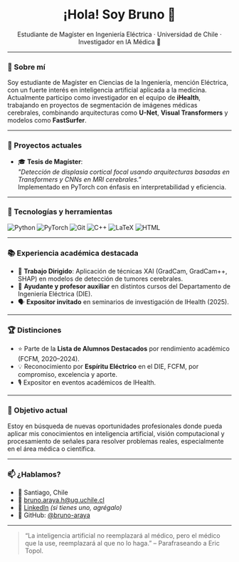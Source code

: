 <h1 align="center">¡Hola! Soy Bruno 👋</h1>
<p align="center">Estudiante de Magíster en Ingeniería Eléctrica · Universidad de Chile · Investigador en IA Médica 🧠</p>

---

### 🧠 Sobre mí

Soy estudiante de Magíster en Ciencias de la Ingeniería, mención Eléctrica, con un fuerte interés en inteligencia artificial aplicada a la medicina. Actualmente participo como investigador en el equipo de **iHealth**, trabajando en proyectos de segmentación de imágenes médicas cerebrales, combinando arquitecturas como **U-Net**, **Visual Transformers** y modelos como **FastSurfer**.

---

### 🧪 Proyectos actuales

- 🎓 **Tesis de Magíster**:  
  *"Detección de displasia cortical focal usando arquitecturas basadas en Transformers y CNNs en MRI cerebrales."*  
  Implementado en PyTorch con énfasis en interpretabilidad y eficiencia.

---

### 🔧 Tecnologías y herramientas

![Python](https://img.shields.io/badge/Python-3776AB?style=for-the-badge&logo=python&logoColor=white)
![PyTorch](https://img.shields.io/badge/PyTorch-EE4C2C?style=for-the-badge&logo=pytorch&logoColor=white)
![Git](https://img.shields.io/badge/Git-F05032?style=for-the-badge&logo=git&logoColor=white)
![C++](https://img.shields.io/badge/C++-00599C?style=for-the-badge&logo=c%2B%2B&logoColor=white)
![LaTeX](https://img.shields.io/badge/LaTeX-47A141?style=for-the-badge&logo=latex&logoColor=white)
![HTML](https://img.shields.io/badge/HTML-E34F26?style=for-the-badge&logo=html5&logoColor=white)

---

### 📚 Experiencia académica destacada

- 📍 **Trabajo Dirigido**: Aplicación de técnicas XAI (GradCam, GradCam++, SHAP) en modelos de detección de tumores cerebrales.
- 🧠 **Ayudante y profesor auxiliar** en distintos cursos del Departamento de Ingeniería Eléctrica (DIE).
- 🗣️ **Expositor invitado** en seminarios de investigación de IHealth (2025).

---

### 🏆 Distinciones

- ⭐ Parte de la **Lista de Alumnos Destacados** por rendimiento académico (FCFM, 2020–2024).
- 💡 Reconocimiento por **Espíritu Eléctrico** en el DIE, FCFM, por compromiso, excelencia y aporte.
- 🎙️ Expositor en eventos académicos de IHealth.

---

### 🎯 Objetivo actual

Estoy en búsqueda de nuevas oportunidades profesionales donde pueda aplicar mis conocimientos en inteligencia artificial, visión computacional y procesamiento de señales para resolver problemas reales, especialmente en el área médica o científica.

---

### 📫 ¿Hablamos?

- 📍 Santiago, Chile
- 📧 bruno.araya.h@ug.uchile.cl
- 💼 [LinkedIn](https://www.linkedin.com/in/bruno-araya/) *(si tienes uno, agrégalo)*
- 🐙 GitHub: [@bruno-araya](https://github.com/bruno-araya)

---

> “La inteligencia artificial no reemplazará al médico, pero el médico que la use, reemplazará al que no lo haga.” – Parafraseando a Eric Topol.
